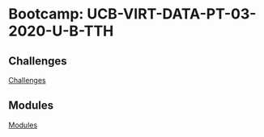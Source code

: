 # Bootcamp: UCB-VIRT-DATA-PT-03-2020-U-B-TTH

## Challenges
[Challenges](challnges/)
## Modules
[Modules](modules/)
